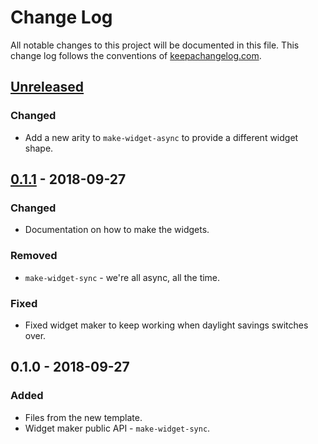 # Change Log
All notable changes to this project will be documented in this file. This change log follows the conventions of [keepachangelog.com](http://keepachangelog.com/).

## [Unreleased]
### Changed
- Add a new arity to `make-widget-async` to provide a different widget shape.

## [0.1.1] - 2018-09-27
### Changed
- Documentation on how to make the widgets.

### Removed
- `make-widget-sync` - we're all async, all the time.

### Fixed
- Fixed widget maker to keep working when daylight savings switches over.

## 0.1.0 - 2018-09-27
### Added
- Files from the new template.
- Widget maker public API - `make-widget-sync`.

[Unreleased]: https://github.com/your-name/tic_tac_toe_pair/compare/0.1.1...HEAD
[0.1.1]: https://github.com/your-name/tic_tac_toe_pair/compare/0.1.0...0.1.1
